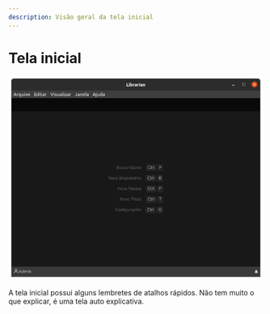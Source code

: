 ```yaml
---
description: Visão geral da tela inicial
---
```


# Tela inicial

![Tela inicial](.gitbook/assets/librarian-home.png)

A tela inicial possui alguns lembretes de atalhos rápidos. Não tem muito o que explicar, é uma tela auto explicativa.

